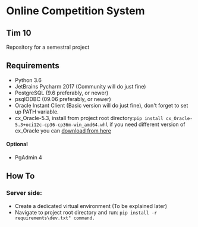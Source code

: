 # Online Competition System
## Tim 10

Repository for a semestral project

## Requirements
- Python 3.6
- JetBrains Pycharm 2017 (Community will do just fine)
- PostgreSQL (9.6 preferably, or newer)
- psqlODBC (09.06 preferably, or newer)
- Oracle Instant Client (Basic version will do just fine), don't forget to set up PATH variable.
- cx_Oracle-5.3, install from project root directory:```pip install cx_Oracle-5.3+oci12c-cp36-cp36m-win_amd64.whl```
  if you need different version of cx_Oracle you can [download from here](https://www.lfd.uci.edu/~gohlke/pythonlibs/#cx_oracle)

#### Optional 
- PgAdmin 4

## How To
### Server side:
  - Create a dedicated virtual environment (To be explained later)
  - Navigate to project root directory and run: ```pip install -r requirements\dev.txt" command.```

